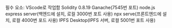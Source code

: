 필수 요소:
VScode로 작업함
Solidity 0.8.19
Ganache(7545번 포트)
node.js express server(백엔드에 설치, 로컬 3000번 포트 사용)
npx serve(프론트엔드에 설치, 로컬 4000번 포드 사용)
IPFS Desktop(IPFS 서버, 로컬 5001번 포트 사용)
